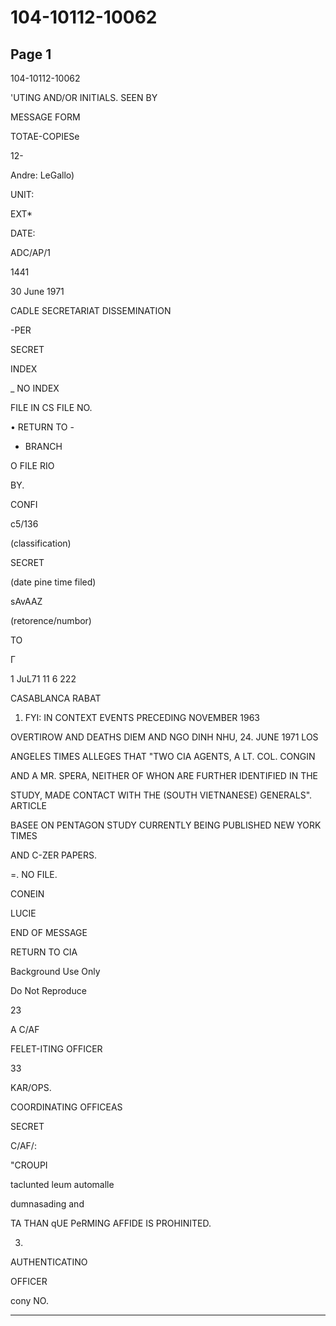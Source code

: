 # 104-10112-10062

## Page 1

104-10112-10062

'UTING AND/OR INITIALS. SEEN BY

MESSAGE FORM

TOTAE-COPIESe

12-

Andre: LeGallo)

UNIT:

EXT*

DATE:

ADC/AP/1

1441

30 June 1971

CADLE SECRETARIAT DISSEMINATION

-PER

SECRET

INDEX

_ NO INDEX

FILE IN CS FILE NO.

• RETURN TO -

- BRANCH

O FILE RIO

BY.

CONFI

c5/136

(classification)

SECRET

(date pine time filed)

sAvAAZ

(retorence/numbor)

TO

Г

1 JuL71 11 6 222

CASABLANCA RABAT

1. FYI: IN CONTEXT EVENTS PRECEDING NOVEMBER 1963

OVERTIROW AND DEATHS DIEM AND NGO DINH NHU, 24. JUNE 1971 LOS

ANGELES TIMES ALLEGES THAT "TWO CIA AGENTS, A LT. COL. CONGIN

AND A MR. SPERA, NEITHER OF WHON ARE FURTHER IDENTIFIED IN THE

STUDY, MADE CONTACT WITH THE (SOUTH VIETNANESE) GENERALS". ARTICLE

BASEE ON PENTAGON STUDY CURRENTLY BEING PUBLISHED NEW YORK TIMES

AND C-ZER PAPERS.

=. NO FILE.

CONEIN

LUCIE

END OF MESSAGE

RETURN TO CIA

Background Use Only

Do Not Reproduce

23

A C/AF

FELET-ITING OFFICER

33

KAR/OPS.

COORDINATING OFFICEAS

SECRET

C/AF/:

"CROUPI

taclunted leum automalle

dumnasading and

TA THAN qUE PeRMING AFFIDE IS PROHINITED.

03.

AUTHENTICATINO

OFFICER

cony NO.

---


